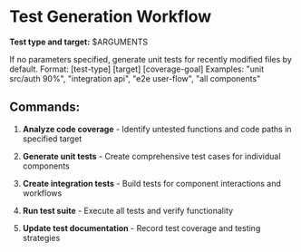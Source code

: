 # Test Generation Workflow

**Test type and target:** $ARGUMENTS

If no parameters specified, generate unit tests for recently modified files by default.
Format: [test-type] [target] [coverage-goal]
Examples: "unit src/auth 90%", "integration api", "e2e user-flow", "all components"

## Commands:

1. **Analyze code coverage** - Identify untested functions and code paths in specified target

2. **Generate unit tests** - Create comprehensive test cases for individual components

3. **Create integration tests** - Build tests for component interactions and workflows

4. **Run test suite** - Execute all tests and verify functionality

5. **Update test documentation** - Record test coverage and testing strategies